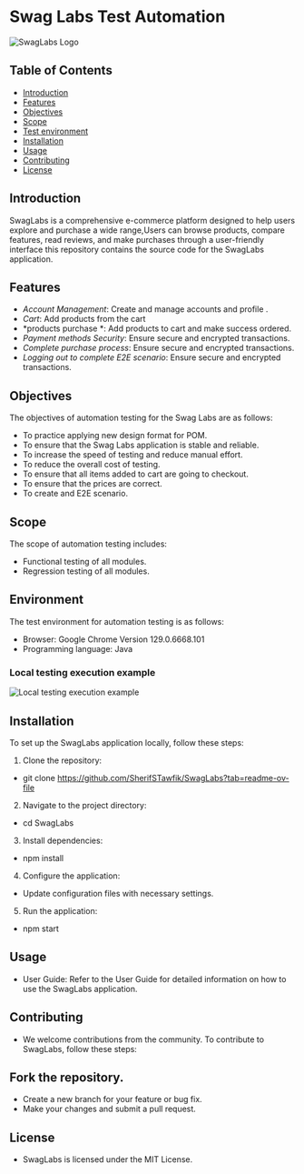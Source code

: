 # Swag Labs Test Automation

![SwagLabs Logo](https://www.saucedemo.com/v1/img/Login_Bot_graphic.png)

## Table of Contents

- [Introduction](#introduction)
- [Features](#features)
- [Objectives](#Objectives)
- [Scope](#Scope)
- [Test environment](#Environment)
- [Installation](#installation)
- [Usage](#usage)
- [Contributing](#contributing)
- [License](#license)

## Introduction

SwagLabs is a comprehensive e-commerce platform designed to help users explore and purchase a wide range,Users can browse products, 
compare features, read reviews, and make purchases through a user-friendly interface
this repository contains the source code for the SwagLabs application.

## Features

- *Account Management*: Create and manage accounts and profile .
- *Cart*: Add products from the cart
- *products purchase *: Add products to cart and make success ordered.
- *Payment methods Security*: Ensure secure and encrypted transactions.
- *Complete purchase process*: Ensure secure and encrypted transactions.
- *Logging out to complete E2E scenario*: Ensure secure and encrypted transactions.

## Objectives
The objectives of automation testing for the Swag Labs are as follows:
- To practice applying new design format for POM.
- To ensure that the Swag Labs application is stable and reliable.
- To increase the speed of testing and reduce manual effort. 
- To reduce the overall cost of testing. 
- To ensure that all items added to cart are going to checkout. 
- To ensure that the prices are correct.
- To create and E2E scenario.


## Scope
The scope of automation testing includes:
- Functional testing of all modules.
- Regression testing of all modules.

## Environment
The test environment for automation testing is as follows:
- Browser: Google Chrome Version 129.0.6668.101
- Programming language: Java

### Local testing execution example

![Local testing execution example](SwagLabs.gif)


## Installation

To set up the SwagLabs application locally, follow these steps:

1. Clone the repository:
*   git clone https://github.com/SherifSTawfik/SwagLabs?tab=readme-ov-file
2. Navigate to the project directory:
*   cd SwagLabs
3. Install dependencies:
*   npm install
4. Configure the application:
* Update configuration files with necessary settings.
5. Run the application:
*   npm start

## Usage
* User Guide: Refer to the User Guide for detailed information on how to use the SwagLabs application.

## Contributing
* We welcome contributions from the community. To contribute to SwagLabs, follow these steps:

## Fork the repository.
* Create a new branch for your feature or bug fix.
* Make your changes and submit a pull request.

## License
* SwagLabs is licensed under the MIT   License.